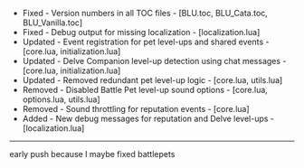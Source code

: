 - Fixed - Version numbers in all TOC files - [BLU.toc, BLU_Cata.toc, BLU_Vanilla.toc]
- Fixed - Debug output for missing localization - [localization.lua]
- Updated - Event registration for pet level-ups and shared events - [core.lua, initialization.lua]
- Updated - Delve Companion level-up detection using chat messages - [core.lua, initialization.lua]
- Updated - Removed redundant pet level-up logic - [core.lua, utils.lua]
- Removed - Disabled Battle Pet level-up sound options - [core.lua, options.lua, utils.lua]
- Removed - Sound throttling for reputation events - [core.lua]
- Added - New debug messages for reputation and Delve level-ups - [localization.lua]
----
early push because I maybe fixed battlepets